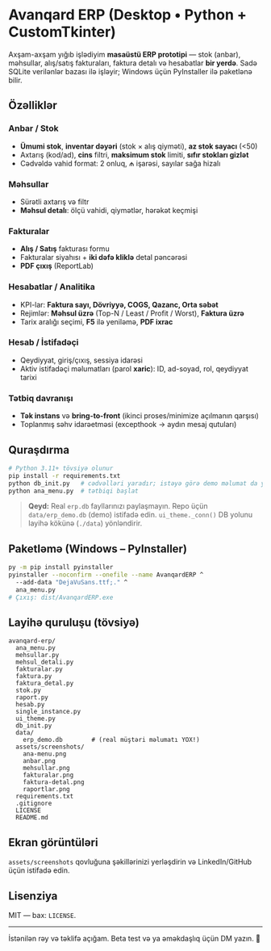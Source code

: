 # Avanqard ERP (Desktop • Python + CustomTkinter)

Axşam-axşam yığıb işlədiyim **masaüstü ERP prototipi** — stok (anbar), məhsullar, alış/satış fakturaları, faktura detalı və hesabatlar **bir yerdə**. Sadə SQLite verilənlər bazası ilə işləyir; Windows üçün PyInstaller ilə paketlənə bilir.

## Özəlliklər
### Anbar / Stok
- **Ümumi stok**, **inventar dəyəri** (stok × alış qiyməti), **az stok sayacı** (<50)
- Axtarış (kod/ad), **cins** filtri, **maksimum stok** limiti, **sıfır stokları gizlət**
- Cədvəldə vahid format: 2 onluq, ₼ işarəsi, sayılar sağa hizalı

### Məhsullar
- Sürətli axtarış və filtr
- **Məhsul detalı**: ölçü vahidi, qiymətlər, hərəkət keçmişi

### Fakturalar
- **Alış / Satış** fakturası formu
- Fakturalar siyahısı + **iki dəfə kliklə** detal pəncərəsi
- **PDF çıxış** (ReportLab)

### Hesabatlar / Analitika
- KPI-lar: **Faktura sayı, Dövriyyə, COGS, Qazanc, Orta səbət**
- Rejimlər: **Məhsul üzrə** (Top-N / Least / Profit / Worst), **Faktura üzrə**
- Tarix aralığı seçimi, **F5** ilə yeniləmə, **PDF ixrac**

### Hesab / İstifadəçi
- Qeydiyyat, giriş/çıxış, sessiya idarəsi
- Aktiv istifadəçi məlumatları (parol **xaric**): ID, ad-soyad, rol, qeydiyyat tarixi

### Tətbiq davranışı
- **Tək instans** və **bring-to-front** (ikinci proses/minimize açılmanın qarşısı)
- Toplanmış səhv idarəetməsi (excepthook → aydın mesaj qutuları)

## Quraşdırma
```bash
# Python 3.11+ tövsiyə olunur
pip install -r requirements.txt
python db_init.py   # cədvəlləri yaradır; istəyə görə demo məlumat da yaza bilərsiz
python ana_menu.py  # tətbiqi başlat
```

> **Qeyd:** Real `erp.db` fayllarınızı paylaşmayın. Repo üçün `data/erp_demo.db` (demo) istifadə edin. `ui_theme._conn()` DB yolunu layihə kökünə (`./data`) yönləndirir.

## Paketləmə (Windows – PyInstaller)
```bash
py -m pip install pyinstaller
pyinstaller --noconfirm --onefile --name AvanqardERP ^
  --add-data "DejaVuSans.ttf;." ^
  ana_menu.py
# Çıxış: dist/AvanqardERP.exe
```

## Layihə quruluşu (tövsiyə)
```
avanqard-erp/
  ana_menu.py
  mehsullar.py
  mehsul_detali.py
  fakturalar.py
  faktura.py
  faktura_detal.py
  stok.py
  raport.py
  hesab.py
  single_instance.py
  ui_theme.py
  db_init.py
  data/
    erp_demo.db        # (real müştəri məlumatı YOX!)
  assets/screenshots/
    ana-menu.png
    anbar.png
    mehsullar.png
    fakturalar.png
    faktura-detal.png
    raportlar.png
  requirements.txt
  .gitignore
  LICENSE
  README.md
```

## Ekran görüntüləri
`assets/screenshots` qovluğuna şəkillərinizi yerləşdirin və LinkedIn/GitHub üçün istifadə edin.

## Lisenziya
MIT — bax: `LICENSE`.

---

İstənilən rəy və təklifə açığam. Beta test və ya əməkdaşlıq üçün DM yazın. 🚀